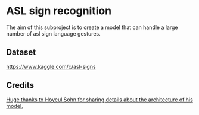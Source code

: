 # ASL sign recognition

The aim of this subproject is to create a model that can handle a large number of asl sign language gestures.

## Dataset

https://www.kaggle.com/c/asl-signs

## Credits

[Huge thanks to Hoyeul Sohn for sharing details about the architecture of his model.](https://www.kaggle.com/competitions/asl-signs/discussion/406684)

